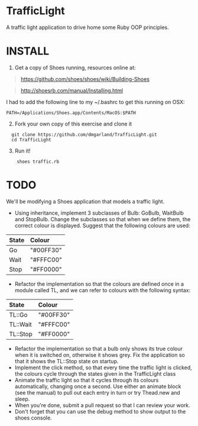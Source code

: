 TrafficLight
============

A traffic light application to drive home some Ruby OOP principles.

# INSTALL

1. Get a copy of Shoes running, resources online at:

> https://github.com/shoes/shoes/wiki/Building-Shoes

> http://shoesrb.com/manual/Installing.html

I had to add the following line to my ~/.bashrc to get this running on OSX:

```
PATH=/Applications/Shoes.app/Contents/MacOS:$PATH
```

2. Fork your own copy of this exercise and clone it

```
  git clone https://github.com/dmgarland/TrafficLight.git
  cd TrafficLight
```

3. Run it!
```
    shoes traffic.rb
```

# TODO

We'll be modifying a Shoes application that models a traffic light.

* Using inheritance, implement 3 subclasses of Bulb: GoBulb, WaitBulb and
StopBulb. Change the subclasses so that when we define them, the correct colour
is displayed. Suggest that the following colours are used:

|State|Colour|
|:----------|:-----------|
|Go  | "#00FF30" |
|Wait| "#FFFC00" |
|Stop| "#FF0000" |

* Refactor the implementation so that the colours are defined once in a module
called TL, and we can refer to colours with the following syntax:

|State|Colour|
|:----------|:-----------|
|TL::Go  | "#00FF30" |
|TL::Wait| "#FFFC00" |
|TL::Stop| "#FF0000" |

* Refactor the implementation so that a bulb only shows its true colour when it
is switched on, otherwise it shows grey. Fix the application so that it shows
the TL::Stop state on startup.
* Implement the click method, so that every time the traffic light is clicked,
the colours cycle through the states given in the TrafficLight class
* Animate the traffic light so that it cycles through its colours automatically, changing once a second. Use either an animate block (see the manual) to pull out each entry in turn or try Thead.new and sleep.
* When you're done, submit a pull request so that I can review your work.
* Don't forget that you can use the debug method to show output to the shoes console.
